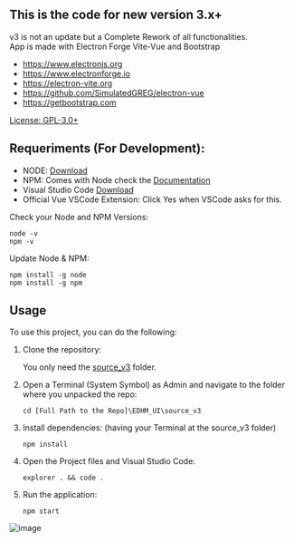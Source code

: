 ## This is the code for new version 3.x+

v3 is not an update but a Complete Rework of all functionalities.<br>
App is made with Electron Forge Vite-Vue and Bootstrap

* https://www.electronjs.org
* https://www.electronforge.io
* https://electron-vite.org
* https://github.com/SimulatedGREG/electron-vue
* https://getbootstrap.com

[License: GPL-3.0+](https://raw.githubusercontent.com/BlueMystical/EDHM_UI/main/license.txt)

## Requeriments (For Development):
- NODE:   [Download](https://nodejs.org/en/download/prebuilt-installer)
- NPM:    Comes with Node check the [Documentation](https://docs.npmjs.com/cli/v11/commands/npm)
- Visual Studio Code [Download](https://code.visualstudio.com/)
- Official Vue VSCode Extension:  Click Yes when VSCode asks for this.

Check your Node and NPM Versions:
```
node -v
npm -v
```

Update Node & NPM:
```
npm install -g node
npm install -g npm
```

## Usage

To use this project, you can do the following:

1. Clone the repository:
   
    You only need the [source_v3](https://github.com/BlueMystical/EDHM_UI/tree/main/source_v3) folder.

2. Open a Terminal (System Symbol) as Admin and navigate to the folder where you unpacked the repo:
   ```
   cd [Full Path to the Repo]\EDHM_UI\source_v3
   ```
3. Install dependencies: (having your Terminal at the source_v3 folder)
   ```
   npm install
   ```
4. Open the Project files and Visual Studio Code:
   ```
   explorer . && code .
   ```  
5. Run the application:
   ```
   npm start
   ```
![image](https://github.com/user-attachments/assets/c6e5950f-9039-45f3-b9f5-09ffa508fde2)

